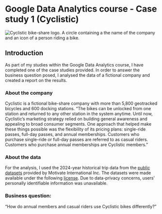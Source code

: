 # Google Data Analytics course - Case study 1 (Cyclistic)

<picture>
 <source media="(prefers-color-scheme: dark)" srcset="https://github.com/user-attachments/assets/98cc132b-c20a-40c0-b09d-420b72ebcae8">
 <source media="(prefers-color-scheme: light)" srcset="https://github.com/user-attachments/assets/98cc132b-c20a-40c0-b09d-420b72ebcae8">
 <img alt="Cyclistic bike-share logo. A circle containing a the name of the company and an icon of a person riding a bike." src="https://github.com/user-attachments/assets/98cc132b-c20a-40c0-b09d-420b72ebcae8">
</picture>

## Introduction
As part of my studies within the Google Data Analytics course, I have completed one of the case studies provided. In order to answer the business question posed, I analysed the data of a fictional company and created a report on the results.

### About the company
Cyclistic is a fictional bike-share company with more than 5,800 geotracked bicycles and 600 docking stations. “The bikes can be unlocked from one station and returned to any other station in the system anytime. Until now, Cyclistic’s marketing strategy relied on building general awareness and appealing to broad consumer segments. One approach that helped make these things possible was the flexibility of its pricing plans: single-ride passes, full-day passes, and annual memberships. Customers who purchase single-ride or full-day passes are referred to as casual riders. Customers who purchase annual memberships are Cyclistic members.”

### About the data
For the analysis, I used the 2024-year historical trip data from the [public datasets](https://divvy-tripdata.s3.amazonaws.com/index.html) provided by Motivate International Inc. The datasets were made available under the following [license](https://www.divvybikes.com/data-license-agreement). Due to data-privacy concerns, users’ personally identifiable information was unavailable.

### Business question: 
“How do annual members and casual riders use Cyclistic bikes differently?”

